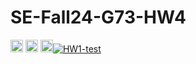 # SE-Fall24-G73-HW4
<img alt="Python Badge" src="https://img.shields.io/badge/Python-3776AB?style=for-the-badge&logo=python&logoColor=white" style="height:20px;"> <img alt="License Badge" src="https://img.shields.io/github/license/SE-Ultra/SE-HW1" style="height:20px;"> <img alt="License Badge" src="https://img.shields.io/badge/Linux-FCC624?style=for-the-badge&logo=linux&logoColor=black" style="height:20px;">[![HW1-test](https://github.com/SE-Fall24-G73/SE-Fall24-G73-HW1/actions/workflows/actions.yml/badge.svg)](https://github.com/SE-Fall24-G73/SE-Fall24-G73-HW1/actions/workflows/actions.yml)
